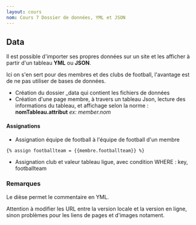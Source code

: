 ```yaml
---
layout: cours
nom: Cours 7 Dossier de données, YML et JSON
---
```


## Data

Il est possible d'importer ses propres données sur un site et les afficher à partir d'un tableau **YML** ou **JSON**.

Ici on s'en sert pour des membres et des clubs de football, l'avantage est de ne pas utiliser de bases de données.

- Création du dossier _data qui contient les fichiers de données
- Création d'une page membre, à travers un tableau Json, lecture des informations du tableau, et affichage selon la norme :
**nomTableau.attribut**
*ex: member.nom*

#### Assignations

- Assignation équipe de football à l'équipe de football d'un membre
```
{% assign footballteam = {{membre.footballteam}} %}
```

- Assignation club et valeur tableau ligue, avec condition WHERE : key, footballteam

### Remarques
Le dièse permet le commentaire en YML.

Attention à modifier les URL entre la version locale et la version en ligne, sinon problèmes pour les liens de pages et d'images notament.
